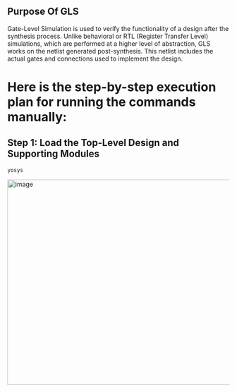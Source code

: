## Purpose Of GLS

Gate-Level Simulation is used to verify the functionality of a design after the synthesis process. Unlike behavioral or RTL (Register Transfer Level) simulations, which are performed at a higher level of abstraction, GLS works on the netlist generated post-synthesis. This netlist includes the actual gates and connections used to implement the design.

# Here is the step-by-step execution plan for running the commands manually:

## Step 1: Load the Top-Level Design and Supporting Modules
```
yosys
```
<img width="2670" height="466" alt="image" src="https://github.com/user-attachments/assets/f3b96c15-45f1-436d-807e-b084311308a0" />


